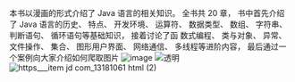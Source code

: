 本书以漫画的形式介绍了 Java 语言的相关知识。 全书共 20 章， 书中首先介绍了 Java 语言的历史、
特点、 开发环境、 运算符、 数据类型、 数组、 字符串、 判断语句、 循环语句等基础知识， 接着讨论了函
数式编程、 类与对象、 异常、 文件操作、 集合、 图形用户界面、 网络通信、 多线程等进阶内容， 最后通过一个案例向大家介绍如何爬取图片
![image](https://user-images.githubusercontent.com/1667522/203794257-53283814-8dc3-4769-a0d5-8adbd0c80fe9.png)
![透明](https://user-images.githubusercontent.com/1667522/203794353-526e4ed3-a85f-436e-b052-baad5705659e.png)
![https___item jd com_13181061 html (2)](https://user-images.githubusercontent.com/1667522/203794686-aed26d1e-4a62-479e-a38c-6b1f02045e4a.png)
